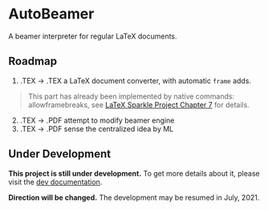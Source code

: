 # AutoBeamer
A beamer interpreter for regular LaTeX documents.

## Roadmap

1. .TEX -> .TEX a LaTeX document converter, with automatic `frame` adds.

> This part has already been implemented by native commands: allowframebreaks, see [LaTeX Sparkle Project Chapter 7](https://logcreative.github.io/LaTeXSparkle/src/art/chapter07.html) for details.

2. .TEX -> .PDF attempt to modify beamer engine
3. .TEX -> .PDF sense the centralized idea by ML

## Under Development

**This project is still under development.** To get more details about it, please visit the [dev documentation](doc/dev/dev.pdf).

**Direction will be changed.** The development may be resumed in July, 2021.
